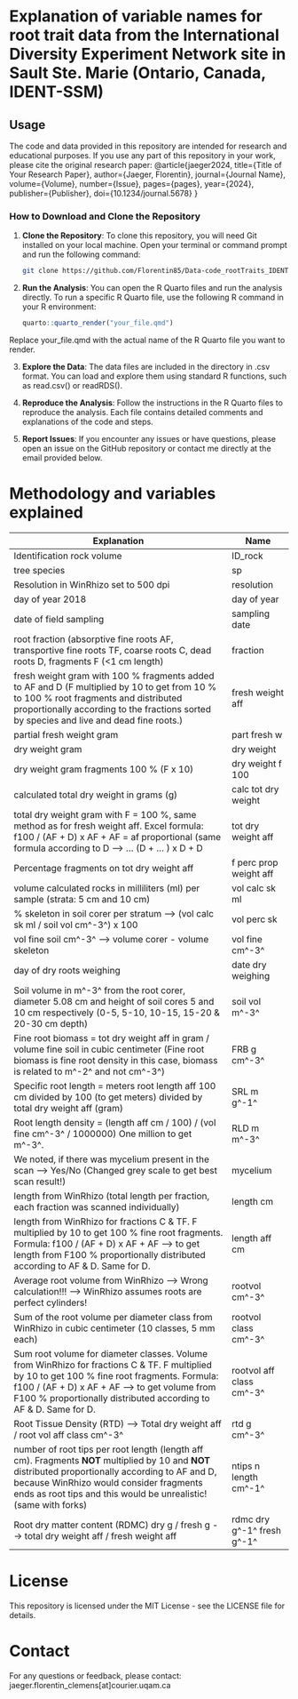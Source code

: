 # Explanation of variable names for root trait data from the International Diversity Experiment Network site in Sault Ste. Marie (Ontario, Canada, IDENT-SSM)
## Usage
The code and data provided in this repository are intended for research and educational purposes. If you use any part of this repository in your work, please cite the original research paper:
@article{jaeger2024,
  title={Title of Your Research Paper},
  author={Jaeger, Florentin},
  journal={Journal Name},
  volume={Volume},
  number={Issue},
  pages={pages},
  year={2024},
  publisher={Publisher},
  doi={10.1234/journal.5678}
}

### How to Download and Clone the Repository

1. **Clone the Repository**:
   To clone this repository, you will need Git installed on your local machine. Open your terminal or command prompt and run the following command:

   ```bash
   git clone https://github.com/Florentin85/Data-code_rootTraits_IDENT-SSM.git
   ```

2. **Run the Analysis**:
  You can open the R Quarto files and run the analysis directly. To run a specific R Quarto file, use the following R command in your R environment:

    ```r
    quarto::quarto_render("your_file.qmd")
    ```
  Replace your_file.qmd with the actual name of the R Quarto file you want to render.

3. **Explore the Data**:
  The data files are included in the directory in .csv format. You can load and explore them using standard R functions, such as read.csv() or readRDS().

4. **Reproduce the Analysis**:
  Follow the instructions in the R Quarto files to reproduce the analysis. Each file contains detailed comments and explanations of the code and steps.

5. **Report Issues**:
  If you encounter any issues or have questions, please open an issue on the GitHub repository or contact me directly at the email provided below.

# Methodology and variables explained
| **Explanation** | **Name** |
| ----------- | ---- |
Identification rock volume | ID_rock
tree species | sp
Resolution in WinRhizo set to 500 dpi | resolution
day of year 2018 | day of year
date of field sampling | sampling date
root fraction (absorptive fine roots AF, transportive fine roots TF, coarse roots C, dead roots D, fragments F (<1 cm length) | fraction
fresh weight gram with 100 % fragments added to AF and D (F multiplied by 10 to get from 10 % to 100 % root fragments and distributed proportionally according to the fractions sorted by species and live and dead fine roots.) | fresh weight aff
partial fresh weight gram | part fresh w
dry weight gram | dry weight
dry weight gram fragments 100 % (F x 10) | dry weight f 100
calculated total dry weight in grams (g) | calc tot dry weight
total dry weight gram with F = 100 %, same method as for fresh weight aff. Excel formula: f100 / (AF + D) x AF + AF = af proportional (same formula according to D --> … (D + … ) x D + D | tot dry weight aff
Percentage fragments on tot dry weight aff | f perc prop weight aff
volume calculated rocks in milliliters (ml) per sample (strata: 5 cm and 10 cm) | vol calc sk ml
% skeleton in soil corer per stratum --> (vol calc sk ml / soil vol cm^-3^) x 100 | vol perc sk
vol fine soil cm^-3^ -->  volume corer - volume skeleton | vol fine cm^-3^
day of dry roots weighing | date dry weighing
Soil volume in m^-3^ from the root corer, diameter 5.08 cm and height of soil cores 5 and 10 cm respectively (0-5, 5-10, 10-15, 15-20 & 20-30 cm depth) | soil vol m^-3^
Fine root biomass = tot dry weight aff in gram / volume fine soil in cubic centimeter (Fine root biomass is fine root density in this case, biomass is related to m^-2^ and not cm^-3^) | FRB g cm^-3^
Specific root length = meters root length aff 100 cm divided by 100 (to get meters) divided by total dry weight aff (gram) | SRL m g^-1^
Root length density = (length aff cm / 100) / (vol fine cm^-3^ / 1000000) One million to get m^-3^. | RLD m m^-3^
We noted, if there was mycelium present in the scan --> Yes/No (Changed grey scale to get best scan result!) | mycelium
length from WinRhizo (total length per fraction, each fraction was scanned individually) | length cm
length from WinRhizo for fractions C & TF. F multiplied by 10 to get 100 % fine root fragments. Formula: f100 / (AF + D) x AF + AF --> to get length from F100 % proportionally distributed according to AF & D. Same for D. | length aff cm
Average root volume from WinRhizo --> Wrong calculation!!! --> WinRhizo assumes roots are perfect cylinders! | rootvol cm^-3^
Sum of the root volume per diameter class from WinRhizo in cubic centimeter (10 classes, 5 mm each) | rootvol class cm^-3^
Sum root volume for diameter classes. Volume from WinRhizo for fractions C & TF. F multiplied by 10 to get 100 % fine root fragments. Formula: f100 / (AF + D) x AF + AF --> to get volume from F100 % proportionally distributed according to AF & D. Same for D. | rootvol aff class cm^-3^
Root Tissue Density (RTD) --> Total dry weight aff / root vol aff class cm^-3^ | rtd g cm^-3^
number of root tips per root length (length aff cm). Fragments **NOT** multiplied by 10 and **NOT** distributed proportionally according to AF and D, because WinRhizo would consider fragments ends as root tips and this would be unrealistic! (same with forks) | ntips n length cm^-1^
Root dry matter content (RDMC) dry g / fresh g -->  total dry weight aff / fresh weight aff | rdmc dry g^-1^ fresh g^-1^

# License
This repository is licensed under the MIT License - see the LICENSE file for details.

# Contact
For any questions or feedback, please contact: jaeger.florentin_clemens[at]courier.uqam.ca
